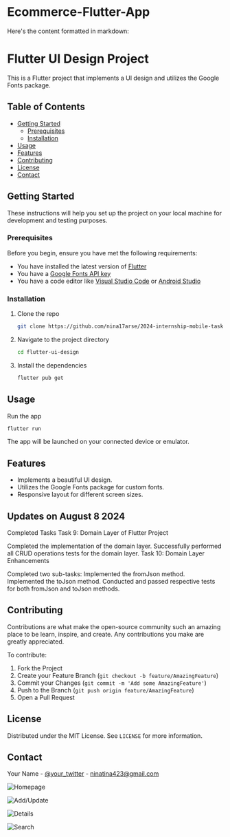 # Ecommerce-Flutter-App

Here's the content formatted in markdown:

# Flutter UI Design Project

This is a Flutter project that implements a UI design and utilizes the Google Fonts package.

## Table of Contents

- [Getting Started](#getting-started)
  - [Prerequisites](#prerequisites)
  - [Installation](#installation)
- [Usage](#usage)
- [Features](#features)
- [Contributing](#contributing)
- [License](#license)
- [Contact](#contact)

## Getting Started

These instructions will help you set up the project on your local machine for development and testing purposes.

### Prerequisites

Before you begin, ensure you have met the following requirements:

- You have installed the latest version of [Flutter](https://flutter.dev/docs/get-started/install)
- You have a [Google Fonts API key](https://developers.google.com/fonts/docs/developer_api)
- You have a code editor like [Visual Studio Code](https://code.visualstudio.com/) or [Android Studio](https://developer.android.com/studio)

### Installation

1. Clone the repo
   ```sh
   git clone https://github.com/nina17arse/2024-internship-mobile-tasks/tree/main/mobile/natnael_wondwoesn
   ```
2. Navigate to the project directory
   ```sh
   cd flutter-ui-design
   ```
3. Install the dependencies
   ```sh
   flutter pub get
   ```

## Usage

Run the app

```sh
flutter run
```

The app will be launched on your connected device or emulator.

## Features

- Implements a beautiful UI design.
- Utilizes the Google Fonts package for custom fonts.
- Responsive layout for different screen sizes.
## Updates on August 8 2024
Completed Tasks
Task 9: Domain Layer of Flutter Project

Completed the implementation of the domain layer.
Successfully performed all CRUD operations tests for the domain layer.
Task 10: Domain Layer Enhancements

Completed two sub-tasks:
Implemented the fromJson method.
Implemented the toJson method.
Conducted and passed respective tests for both fromJson and toJson methods.

## Contributing

Contributions are what make the open-source community such an amazing place to be learn, inspire, and create. Any contributions you make are greatly appreciated.

To contribute:

1. Fork the Project
2. Create your Feature Branch (`git checkout -b feature/AmazingFeature`)
3. Commit your Changes (`git commit -m 'Add some AmazingFeature'`)
4. Push to the Branch (`git push origin feature/AmazingFeature`)
5. Open a Pull Request

## License

Distributed under the MIT License. See `LICENSE` for more information.

## Contact

Your Name - [@your_twitter](https://twitter.com/your_twitter) - ninatina423@gmail.com





![Homepage](image.png)

![Add/Update](image-1.png)

![Details](image-2.png)

![Search](image-3.png)



